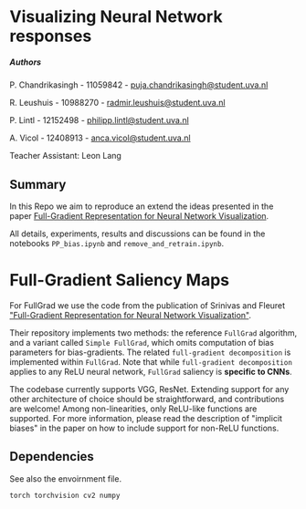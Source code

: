 # Visualizing Neural Network responses

##### Authors
P. Chandrikasingh - 11059842 - puja.chandrikasingh@student.uva.nl

R. Leushuis - 10988270 - radmir.leushuis@student.uva.nl

P. Lintl - 12152498 - philipp.lintl@student.uva.nl

A. Vicol - 12408913 - anca.vicol@student.uva.nl

Teacher Assistant: Leon Lang

## Summary

In this Repo we aim to reproduce an extend the ideas presented in the paper
[Full-Gradient Representation for Neural Network Visualization](https://arxiv.org/abs/1905.00780).

All details, experiments, results and discussions can be found in the notebooks `PP_bias.ipynb` and `remove_and_retrain.ipynb`.


# Full-Gradient Saliency Maps 

For FullGrad we use the code from the publication of Srinivas and Fleuret ["Full-Gradient Representation for Neural Network Visualization"](https://arxiv.org/abs/1905.00780).

Their repository implements two methods: the reference `FullGrad` algorithm, and a variant called `Simple FullGrad`, which omits computation of bias parameters for bias-gradients. The related `full-gradient decomposition` is implemented within `FullGrad`. Note that while `full-gradient decomposition` applies to any ReLU neural network, `FullGrad` saliency is <b>specific to CNNs</b>.

The codebase currently supports VGG, ResNet. Extending support for any other architecture of choice should be straightforward, and contributions are welcome! Among non-linearities, only ReLU-like functions are supported. For more information, please read the description of "implicit  biases" in the paper on how to include support for non-ReLU functions.

## Dependencies
See also the envoirnment file.
``` 
torch torchvision cv2 numpy 
```
